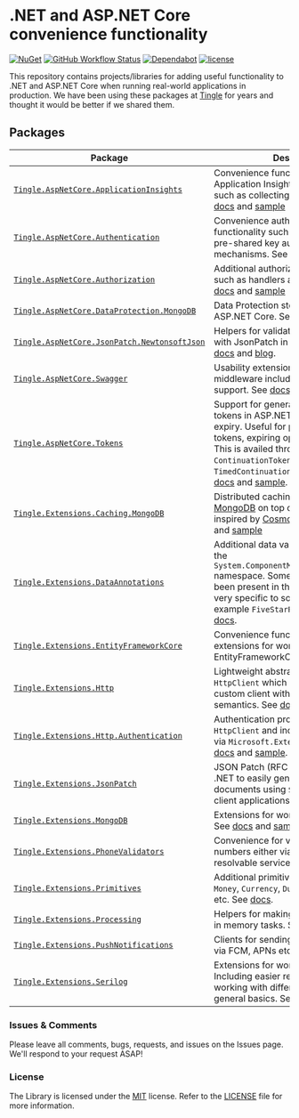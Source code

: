 # .NET and ASP.NET Core convenience functionality

[![NuGet](https://img.shields.io/nuget/v/Tingle.AspNetCore.Authentication.svg)](https://www.nuget.org/packages/Tingle.AspNetCore.Authentication/)
[![GitHub Workflow Status](https://github.com/tinglesoftware/dotnet-extensions/actions/workflows/build.yml/badge.svg)](https://github.com/tinglesoftware/dotnet-extensions/actions/workflows/build.yml)
[![Dependabot](https://badgen.net/badge/Dependabot/enabled/green?icon=dependabot)](https://dependabot.com/)
[![license](https://img.shields.io/github/license/tinglesoftware/dotnet-extensions.svg)](LICENSE)

This repository contains projects/libraries for adding useful functionality to .NET and ASP.NET Core when running real-world applications in production. We have been using these packages at [Tingle](https://tingle.software) for years and thought it would be better if we shared them.

## Packages

|Package|Description|
|--|--|
|[`Tingle.AspNetCore.ApplicationInsights`](https://www.nuget.org/packages/Tingle.AspNetCore.ApplicationInsights/)|Convenience functionality for Application Insights on AspNetCore such as collecting problem details. See [docs](./src/Tingle.AspNetCore.ApplicationInsights/README.md) and [sample](./samples/ApplicationInsightsSample)|
|[`Tingle.AspNetCore.Authentication`](https://www.nuget.org/packages/Tingle.AspNetCore.Authentication/)|Convenience authentication functionality such as pass through and pre-shared key authentication mechanisms. See [docs](./src/Tingle.AspNetCore.Authentication/README.md) and [sample](./samples/AuthenticationSample)|
|[`Tingle.AspNetCore.Authorization`](https://www.nuget.org/packages/Tingle.AspNetCore.Authorization/)|Additional authorization functionality such as handlers and requirements. See [docs](./src/Tingle.AspNetCore.Authorization/README.md) and [sample](./samples/AuthorizationSample)|
|[`Tingle.AspNetCore.DataProtection.MongoDB`](https://www.nuget.org/packages/Tingle.AspNetCore.DataProtection.MongoDB/)|Data Protection store in [MongoDB](https://mongodb.com) for ASP.NET Core. See [docs](./src/Tingle.AspNetCore.DataProtection.MongoDB/README.md) and [sample](./samples/DataProtectionMongoDBSample).|
|[`Tingle.AspNetCore.JsonPatch.NewtonsoftJson`](https://www.nuget.org/packages/Tingle.AspNetCore.JsonPatch.NewtonsoftJson/)|Helpers for validation when working with JsonPatch in ASP.NET Core. See [docs](./src/Tingle.AspNetCore.JsonPatch.NewtonsoftJson/README.md) and [blog](https://maxwellweru.com/blog/2020-11-17-immutable-properties-with-json-patch-in-aspnet-core).|
|[`Tingle.AspNetCore.Swagger`](https://www.nuget.org/packages/Tingle.AspNetCore.Swagger/)|Usability extensions for Swagger middleware including smaller ReDoc support. See [docs](./src/Tingle.AspNetCore.Swagger/README.md).|
|[`Tingle.AspNetCore.Tokens`](https://www.nuget.org/packages/Tingle.AspNetCore.Tokens/)|Support for generation of continuation tokens in ASP.NET Core with optional expiry. Useful for pagination, user invite tokens, expiring operation tokens, etc. This is availed through the `ContinuationToken<T>` and `TimedContinuationToken<T>` types. See [docs](./src/Tingle.AspNetCore.Tokens/README.md) and [sample](./samples/TokensSample).|
|[`Tingle.Extensions.Caching.MongoDB`](https://www.nuget.org/packages/Tingle.Extensions.Caching.MongoDB/)|Distributed caching implemented with [MongoDB](https://mongodb.com) on top of `IDistributedCache`, inspired by [CosmosCache](https://github.com/Azure/Microsoft.Extensions.Caching.Cosmos). See [docs](./src/Tingle.Extensions.Caching.MongoDB/README.md) and [sample](./samples/AspNetCoreSessionState)|
|[`Tingle.Extensions.DataAnnotations`](https://www.nuget.org/packages/Tingle.Extensions.DataAnnotations/)|Additional data validation attributes in the `System.ComponentModel.DataAnnotations` namespace. Some of this should have been present in the framework but are very specific to some use cases. For example `FiveStarRatingAttribute`. See [docs](./src/Tingle.Extensions.DataAnnotations/README.md).|
|[`Tingle.Extensions.EntityFrameworkCore`](https://www.nuget.org/packages/Tingle.Extensions.EntityFrameworkCore/)|Convenience functionality and extensions for working with EntityFrameworkCore. See [docs](./src/Tingle.Extensions.EntityFrameworkCore/README.md).|
|[`Tingle.Extensions.Http`](https://www.nuget.org/packages/Tingle.Extensions.Http/)|Lightweight abstraction around `HttpClient` which can be used to build custom client with response wrapping semantics. See [docs](./src/Tingle.Extensions.Http/README.md).|
|[`Tingle.Extensions.Http.Authentication`](https://www.nuget.org/packages/Tingle.Extensions.Http.Authentication/)|Authentication providers for use with `HttpClient` and includes support for DI via `Microsoft.Extensions.Http`. See [docs](./src/Tingle.Extensions.Http.Authentication/README.md) and [sample](./samples/HttpAuthenticationSample).|
|[`Tingle.Extensions.JsonPatch`](https://www.nuget.org/packages/Tingle.Extensions.JsonPatch/)|JSON Patch (RFC 6902) support for .NET to easily generate JSON Patch documents using `System.Text.Json` for client applications. See [docs](./src/Tingle.Extensions.JsonPatch/README.md).|
|[`Tingle.Extensions.MongoDB`](https://www.nuget.org/packages/Tingle.Extensions.MongoDB/)|Extensions for working with MongoDB. See [docs](./src/Tingle.Extensions.MongoDB/README.md) and [sample](./samples/MongoDBSample).|
|[`Tingle.Extensions.PhoneValidators`](https://www.nuget.org/packages/Tingle.Extensions.PhoneValidators/)|Convenience for validation of phone numbers either via attributes or resolvable services. See [docs](./src/Tingle.Extensions.PhoneValidators/README.md).|
|[`Tingle.Extensions.Primitives`](https://www.nuget.org/packages/Tingle.Extensions.Primitives/)|Additional primitive types such as `Money`, `Currency`, `Duration`, `Keygen`, `Etag` etc. See [docs](./src/Tingle.Extensions.Primitives/README.md).|
|[`Tingle.Extensions.Processing`](https://www.nuget.org/packages/Tingle.Extensions.Processing/)|Helpers for making processing of bulk in memory tasks. See [docs](./src/Tingle.Extensions.Processing/README.md).|
|[`Tingle.Extensions.PushNotifications`](https://www.nuget.org/packages/Tingle.Extensions.PushNotifications/)|Clients for sending push notifications via FCM, APNs etc. See [docs](./src/Tingle.Extensions.PushNotifications/README.md).|
|[`Tingle.Extensions.Serilog`](https://www.nuget.org/packages/Tingle.Extensions.Serilog/)|Extensions for working with [`Serilog`](https://serilog.net/). Including easier registration when working with different host setups, and general basics. See [docs](./src/Tingle.Extensions.Serilog/README.md) and [sample](./samples/SerilogSample).|

### Issues &amp; Comments

Please leave all comments, bugs, requests, and issues on the Issues page. We'll respond to your request ASAP!

### License

The Library is licensed under the [MIT](http://www.opensource.org/licenses/mit-license.php "Read more about the MIT license form") license. Refer to the [LICENSE](./LICENSE) file for more information.
